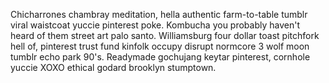 Chicharrones chambray meditation, hella authentic farm-to-table tumblr viral waistcoat yuccie pinterest poke. Kombucha you probably haven't heard of them street art palo santo. Williamsburg four dollar toast pitchfork hell of, pinterest trust fund kinfolk occupy disrupt normcore 3 wolf moon tumblr echo park 90's. Readymade gochujang keytar pinterest, cornhole yuccie XOXO ethical godard brooklyn stumptown.